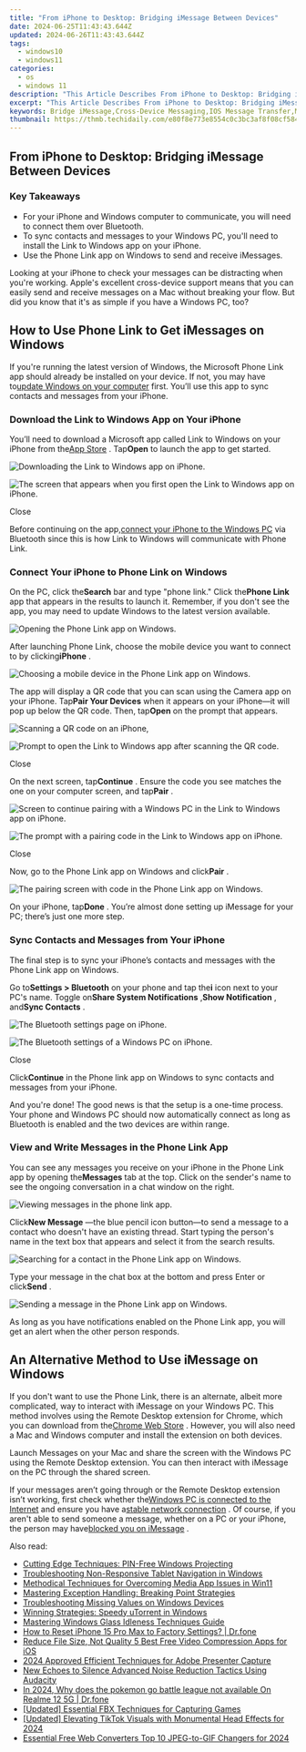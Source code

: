 ```yaml
---
title: "From iPhone to Desktop: Bridging iMessage Between Devices"
date: 2024-06-25T11:43:43.644Z
updated: 2024-06-26T11:43:43.644Z
tags:
  - windows10
  - windows11
categories:
  - os
  - windows 11
description: "This Article Describes From iPhone to Desktop: Bridging iMessage Between Devices"
excerpt: "This Article Describes From iPhone to Desktop: Bridging iMessage Between Devices"
keywords: Bridge iMessage,Cross-Device Messaging,IOS Message Transfer,Multi-Device iMessage,Device Communication,IMessage Integration,Apple Messaging Linkup
thumbnail: https://thmb.techidaily.com/e80f8e773e8554c0c3bc3af8f08cf584d0a96cf13fd55f62c95158efb815f99f.jpg
---
```


## From iPhone to Desktop: Bridging iMessage Between Devices

### Key Takeaways

* For your iPhone and Windows computer to communicate, you will need to connect them over Bluetooth.
* To sync contacts and messages to your Windows PC, you'll need to install the Link to Windows app on your iPhone.
* Use the Phone Link app on Windows to send and receive iMessages.

 Looking at your iPhone to check your messages can be distracting when you're working. Apple's excellent cross-device support means that you can easily send and receive messages on a Mac without breaking your flow. But did you know that it's as simple if you have a Windows PC, too?

## How to Use Phone Link to Get iMessages on Windows

 If you're running the latest version of Windows, the Microsoft Phone Link app should already be installed on your device. If not, you may have to[update Windows on your computer](https://www.makeuseof.com/update-windows-manually/) first. You’ll use this app to sync contacts and messages from your iPhone.

### Download the Link to Windows App on Your iPhone

 You’ll need to download a Microsoft app called Link to Windows on your iPhone from the[App Store](https://apps.apple.com/us/app/link-to-windows/id6443686328) . Tap**Open** to launch the app to get started.

![Downloading the Link to Windows app on iPhone.](https://static1.makeuseofimages.com/wordpress/wp-content/uploads/2024/05/open-link-to-windows-iphone.PNG)

![The screen that appears when you first open the Link to Windows app on iPhone.](https://static1.makeuseofimages.com/wordpress/wp-content/uploads/2024/05/link-to-windows-pair-screen-iphone.PNG)

Close

 Before continuing on the app,[connect your iPhone to the Windows PC](https://www.makeuseof.com/tag/how-to-connect-your-cell-phone-to-your-pc-through-bluetooth/) via Bluetooth since this is how Link to Windows will communicate with Phone Link.

### Connect Your iPhone to Phone Link on Windows

 On the PC, click the**Search** bar and type "phone link." Click the**Phone Link** app that appears in the results to launch it. Remember, if you don't see the app, you may need to update Windows to the latest version available.

![Opening the Phone Link app on Windows.](https://static1.makeuseofimages.com/wordpress/wp-content/uploads/2024/05/opening-phone-link-windows.png)

 After launching Phone Link, choose the mobile device you want to connect to by clicking**iPhone** .

![Choosing a mobile device in the Phone Link app on Windows.](https://static1.makeuseofimages.com/wordpress/wp-content/uploads/2024/05/phone-link-choose-mobile-device-screen-windows.png)

 The app will display a QR code that you can scan using the Camera app on your iPhone. Tap**Pair Your Devices** when it appears on your iPhone—it will pop up below the QR code. Then, tap**Open** on the prompt that appears.

![Scanning a QR code on an iPhone,](https://static1.makeuseofimages.com/wordpress/wp-content/uploads/2024/05/iphone-camera-pairing-qr-code.PNG)

![Prompt to open the Link to Windows app after scanning the QR code.](https://static1.makeuseofimages.com/wordpress/wp-content/uploads/2024/05/prompt-pair-devices-link-to-windows-iphone.PNG)

Close

 On the next screen, tap**Continue** . Ensure the code you see matches the one on your computer screen, and tap**Pair** .

![Screen to continue pairing with a Windows PC in the Link to Windows app on iPhone.](https://static1.makeuseofimages.com/wordpress/wp-content/uploads/2024/05/continue-bluetooth-pair-link-to-windows-iphone.PNG)

![The prompt with a pairing code in the Link to Windows app on iPhone.](https://static1.makeuseofimages.com/wordpress/wp-content/uploads/2024/05/pair-prompt-link-to-windows-iphone.PNG)

Close

 Now, go to the Phone Link app on Windows and click**Pair** .

![The pairing screen with code in the Phone Link app on Windows.](https://static1.makeuseofimages.com/wordpress/wp-content/uploads/2024/05/pair-screen-phone-link-windows.png)

 On your iPhone, tap**Done** . You’re almost done setting up iMessage for your PC; there’s just one more step.

### Sync Contacts and Messages from Your iPhone

 The final step is to sync your iPhone’s contacts and messages with the Phone Link app on Windows.

 Go to**Settings > Bluetooth** on your phone and tap the**i** icon next to your PC's name. Toggle on**Share System Notifications** ,**Show Notification** , and**Sync Contacts** .

![The Bluetooth settings page on iPhone.](https://static1.makeuseofimages.com/wordpress/wp-content/uploads/2024/05/bluetooth-settings-iphone.PNG)

![The Bluetooth settings of a Windows PC on iPhone.](https://static1.makeuseofimages.com/wordpress/wp-content/uploads/2024/05/pc-bluetooth-settings-iphone.PNG)

Close

 Click**Continue** in the Phone link app on Windows to sync contacts and messages from your iPhone.

 And you're done! The good news is that the setup is a one-time process. Your phone and Windows PC should now automatically connect as long as Bluetooth is enabled and the two devices are within range.

### View and Write Messages in the Phone Link App

 You can see any messages you receive on your iPhone in the Phone Link app by opening the**Messages** tab at the top. Click on the sender's name to see the ongoing conversation in a chat window on the right.

![Viewing messages in the phone link app.](https://static1.makeuseofimages.com/wordpress/wp-content/uploads/2024/05/viewing-message-phone-link-windows.png)

 Click**New Message** —the blue pencil icon button—to send a message to a contact who doesn't have an existing thread. Start typing the person's name in the text box that appears and select it from the search results.

![Searching for a contact in the Phone Link app on Windows.](https://static1.makeuseofimages.com/wordpress/wp-content/uploads/2024/05/searching-contact-phone-link-windows.png)

 Type your message in the chat box at the bottom and press Enter or click**Send** .

![Sending a message in the Phone Link app on Windows.](https://static1.makeuseofimages.com/wordpress/wp-content/uploads/2024/05/sending-message-phone-link-windows.png)

 As long as you have notifications enabled on the Phone Link app, you will get an alert when the other person responds.

## An Alternative Method to Use iMessage on Windows

 If you don't want to use the Phone Link, there is an alternate, albeit more complicated, way to interact with iMessage on your Windows PC. This method involves using the Remote Desktop extension for Chrome, which you can download from the[Chrome Web Store](https://chromewebstore.google.com/detail/chrome-remote-desktop/inomeogfingihgjfjlpeplalcfajhgai) . However, you will also need a Mac and Windows computer and install the extension on both devices.

 Launch Messages on your Mac and share the screen with the Windows PC using the Remote Desktop extension. You can then interact with iMessage on the PC through the shared screen.

 If your messages aren’t going through or the Remote Desktop extension isn’t working, first check whether the[Windows PC is connected to the Internet](https://www.makeuseof.com/windows-ways-to-connect-to-wifi/) and ensure you have a[stable network connection](https://www.makeuseof.com/check-stability-internet-connection-windows/) . Of course, if you aren't able to send someone a message, whether on a PC or your iPhone, the person may have[blocked you on iMessage](https://www.makeuseof.com/check-if-someone-blocked-you-imessage/) .


<ins class="adsbygoogle"
     style="display:block"
     data-ad-format="autorelaxed"
     data-ad-client="ca-pub-7571918770474297"
     data-ad-slot="1223367746"></ins>



<ins class="adsbygoogle"
     style="display:block"
     data-ad-client="ca-pub-7571918770474297"
     data-ad-slot="8358498916"
     data-ad-format="auto"
     data-full-width-responsive="true"></ins>

<span class="atpl-alsoreadstyle">Also read:</span>
<div><ul>
<li><a href="https://win11.techidaily.com/cutting-edge-techniques-pin-free-windows-projecting/"><u>Cutting Edge Techniques: PIN-Free Windows Projecting</u></a></li>
<li><a href="https://win11.techidaily.com/troubleshooting-non-responsive-tablet-navigation-in-windows/"><u>Troubleshooting Non-Responsive Tablet Navigation in Windows</u></a></li>
<li><a href="https://win11.techidaily.com/methodical-techniques-for-overcoming-media-app-issues-in-win11/"><u>Methodical Techniques for Overcoming Media App Issues in Win11</u></a></li>
<li><a href="https://win11.techidaily.com/mastering-exception-handling-breaking-point-strategies/"><u>Mastering Exception Handling: Breaking Point Strategies</u></a></li>
<li><a href="https://win11.techidaily.com/troubleshooting-missing-values-on-windows-devices/"><u>Troubleshooting Missing Values on Windows Devices</u></a></li>
<li><a href="https://win11.techidaily.com/winning-strategies-speedy-utorrent-in-windows/"><u>Winning Strategies: Speedy uTorrent in Windows</u></a></li>
<li><a href="https://win11.techidaily.com/mastering-windows-glass-idleness-techniques-guide/"><u>Mastering Windows Glass Idleness Techniques Guide</u></a></li>
<li><a href="https://blog-min.techidaily.com/how-to-reset-iphone-15-pro-max-to-factory-settings-drfone-by-drfone-ios-system-repair-ios-system-repair/"><u>How to Reset iPhone 15 Pro Max to Factory Settings? | Dr.fone</u></a></li>
<li><a href="https://ai-vdieo-software.techidaily.com/reduce-file-size-not-quality-5-best-free-video-compression-apps-for-ios/"><u>Reduce File Size, Not Quality 5 Best Free Video Compression Apps for iOS</u></a></li>
<li><a href="https://video-screen-grab.techidaily.com/2024-approved-efficient-techniques-for-adobe-presenter-capture/"><u>2024 Approved  Efficient Techniques for Adobe Presenter Capture</u></a></li>
<li><a href="https://sound-optimizing.techidaily.com/new-echoes-to-silence-advanced-noise-reduction-tactics-using-audacity/"><u>New Echoes to Silence Advanced Noise Reduction Tactics Using Audacity</u></a></li>
<li><a href="https://pokemon-go-android.techidaily.com/in-2024-why-does-the-pokemon-go-battle-league-not-available-on-realme-12-5g-drfone-by-drfone-virtual-android/"><u>In 2024, Why does the pokemon go battle league not available On Realme 12 5G | Dr.fone</u></a></li>
<li><a href="https://digital-screen-recording.techidaily.com/updated-essential-fbx-techniques-for-capturing-games/"><u>[Updated] Essential FBX Techniques for Capturing Games</u></a></li>
<li><a href="https://tiktok-video-recordings.techidaily.com/updated-elevating-tiktok-visuals-with-monumental-head-effects-for-2024/"><u>[Updated] Elevating TikTok Visuals with Monumental Head Effects for 2024</u></a></li>
<li><a href="https://fox-access.techidaily.com/essential-free-web-converters-top-10-jpeg-to-gif-changers-for-2024/"><u>Essential Free Web Converters  Top 10 JPEG-to-GIF Changers for 2024</u></a></li>
</ul></div>
